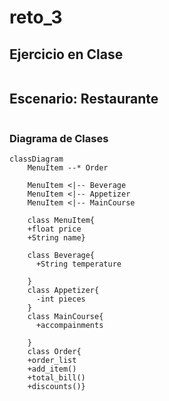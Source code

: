 # reto_3
## Ejercicio en Clase
```
```
## Escenario: Restaurante
```
```
### Diagrama de Clases
```
classDiagram
    MenuItem --* Order
    
    MenuItem <|-- Beverage
    MenuItem <|-- Appetizer
    MenuItem <|-- MainCourse

    class MenuItem{
    +float price
    +String name}

    class Beverage{
      +String temperature
 
    }
    class Appetizer{
      -int pieces
    }
    class MainCourse{
      +accompainments
 
    }
    class Order{
    +order_list
    +add_item()
    +total_bill()
    +discounts()}
```


